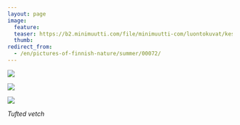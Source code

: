 ```yaml
---
layout: page
image:
  feature:
  teaser: https://b2.minimuutti.com/file/minimuutti-com/luontokuvat/kes%C3%A4/3/DS19787-245px.jpg
  thumb:
redirect_from:
  - /en/pictures-of-finnish-nature/summer/00072/
---
```


![](https://b2.minimuutti.com/file/minimuutti-com/luontokuvat/kes%C3%A4/3/DS19769-800px.jpg)

![](https://b2.minimuutti.com/file/minimuutti-com/luontokuvat/kes%C3%A4/3/DS19771-800px.jpg)

![](https://b2.minimuutti.com/file/minimuutti-com/luontokuvat/kes%C3%A4/3/DS19787-800px.jpg)

*Tufted vetch*
